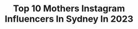 ---
title: Top 10 Mothers Instagram Influencers In Sydney In 2023
description: >-
  Find top mothers Instagram influencers in Sydney in 2023. Most popular hashtags: #repost #love #australia #sydney.
platform: Instagram
hits: 9
text_top: See the most popular Instagram profiles on inBeat.
text_bottom: Our search engine holds 9 Instagram influencers like this in Sydney, Australia for you to pitch.
profiles:
  - username: "terrybiviano"
    fullname: >-
      
    bio: >-
      Mother . Wife . Shoe Designer
    location: "Australia"
    followers: 47113
    engagement: 276
    commentsToLikes: 0.030395
    id: ck5buwuctiklc0i11b9yhvyox
    verified: false
    hashtags: "#azuratr, #skybluetreasure, #zuzuis7, #piagetsociety"
  - username: "nicolewellsimages"
    fullname: >-
      Nic Fair
    bio: >-
      ❤️ International fine art portrait photographer. Creative soul, mother. Please only buy genuine copies of my work, otherwise we don’t get paid ❤️
    location: "Australia"
    followers: 12076
    engagement: 290
    commentsToLikes: 0.042079
    id: ck5c7w3eb8apz0i11vs8xex1j
    verified: false
    hashtags: "#paperwork, #beauty, #photography, #strength"
  - username: "natalienader"
    fullname: >-
      N A T A L I E • N A D E R
    bio: >-
      Lifestyle | Fashion | Beauty Mother of 👩👩🏻👧🧒🏻👦 📍sydney 💌 Contact : natalie@nader.com.au @NADERJEWELLERS
    location: "Australia"
    followers: 32786
    engagement: 472
    commentsToLikes: 0.053338
    id: ck6uia2spdy3m0j715ieetsc4
    verified: false
    hashtags: "#prada, #happyeaster, #monstertruck, #myloves"
  - username: "amy_manford"
    fullname: >-
      Amy Manford
    bio: >-
      🧚🏻‍♀️ Singer of high notes 🐱 Mother of cats 🌹 Christine Daaé - Phantom of the Opera AU ✨ Disney in Concert - A Dream is a Wish @mmcreativeaustralia
    location: "Australia"
    followers: 23042
    engagement: 1096
    commentsToLikes: 0.037390
    id: ck0w3lhddu0fe0i19l1xs48t2
    verified: false
    hashtags: "#disneykids, #operasingersofinstagram, #kindof, #tiktok"
  - username: "officialnikka"
    fullname: >-
      Nikka Costa
    bio: >-
      Mother, singer, writer, musician, fighter, lover, short ass, big mouth, bigger hair...
    location: "Australia"
    followers: 18099
    engagement: 418
    commentsToLikes: 0.076679
    id: ck6u800mhon2h0j71pl7iwdwe
    verified: true
    hashtags: "#livemusic, #repost, #greatsouthernnights, #happymlkday"
  - username: "haifacharbel"
    fullname: >-
      Haifa Charbel - هيفا شربل
    bio: >-
      Senior TV Presenter @mtvlebanon Creator, Producer & Presenter Of "Soufaraa Al Arez, سفراء الأرز" Tv Show CEO of True Story Productions
    location: "Australia"
    followers: 139370
    engagement: 98
    commentsToLikes: 0.051672
    id: ckap35kpr1nez0i78hfhf27lp
    verified: false
    hashtags: "#proudlylebanese, #yolo, #australia, #lebanon"
  - username: "hugoandparis.frenchies"
    fullname: >-
      HugoandParis.Frenchies
    bio: >-
      Small Family Breeder of French Bulldogs 🐶 Australian National Kennel Council (ANKC) Registered & French Bulldog Club of NSW Members 📍Illawarra🇦🇺
    location: "Australia"
    followers: 21296
    engagement: 231
    commentsToLikes: 0.041233
    id: ckap164b1t7lt0i78ut68kgba
    verified: false
    hashtags: "#frenchiepuppy, #frenchbulldogpuppy, #frenchie, #frenchbulldogsaustralia"
  - username: "gustavoviglio"
    fullname: >-
      Gustavo Viglio
    bio: >-
      Made in 🇮🇹 Pro Dancer on @dancingau 📧gustavoviglio@gmail.com
    location: "Australia"
    followers: 31257
    engagement: 166
    commentsToLikes: 0.042502
    id: ck5hmh7flly1p0i11p1bvdhqe
    verified: false
    hashtags: "#likeforlikes, #fashionblogger, #fashion, #melbourne"
  - username: "lynnemcgranger"
    fullname: >-
      Lynne McGranger
    bio: >-
      📺 Home & Away Actress 👩🏽‍💻 MNGT claire@cmctalent.com.au
    location: "Australia"
    followers: 172732
    engagement: 127
    commentsToLikes: 0.031624
    id: ck6uacq0o2tn20j71levtur85
    verified: true
    hashtags: "#adaandlynnesbookclub, #scrubsforstvincents, #themothers, #1998"
  - username: "chonaandmykids"
    fullname: >-
      Chona
    bio: >-
      YouTube content creator | mother of 3 📷Vlogger 🇵🇭Filipina mum 💌chonaandmykids03@gmail.com 📍Australia 🇦🇺
    location: "Australia"
    followers: 106563
    engagement: 1502
    commentsToLikes: 0.026279
    id: ck0w27zo9n1i30i1949zcabx5
    verified: false
    hashtags: "#ootd, #beachlife, #bali, #busyparents"
---